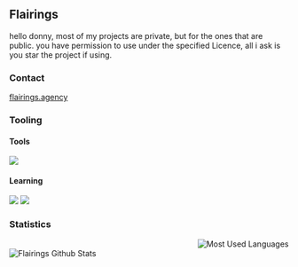 ## Flairings
hello donny, most of my projects are private, but for the ones that are public.
you have permission to use under the specified Licence, all i ask is you star the project if using.

### Contact
<a href="https://flairings.agency/">flairings.agency</a>

### Tooling

#### Tools
<img src="https://img.shields.io/badge/Flask-000000?style=for-the-badge&logo=flask&logoColor=white">

#### Learning 
<img src="https://img.shields.io/badge/Python-3776AB?style=for-the-badge&logo=python&logoColor=white"/> <img src="https://img.shields.io/badge/Java-3776AB?style=for-the-badge&logo=Java&logoColor=white"/> 

### Statistics
<img style="float: right;" alt="Most Used Languages" src="https://github-readme-stats.vercel.app/api/top-langs/?username=Flairings&layout=compact&hide_border=true&theme=dark" /><br>
<img align="Left" alt="Flairings Github Stats" src="https://github-readme-stats.vercel.app/api?username=Flairings&show_icons=true&hide_border=true&theme=dark" />
